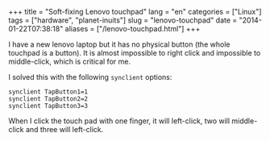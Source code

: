 +++
title = "Soft-fixing Lenovo touchpad"
lang = "en"
categories = ["Linux"]
tags = ["hardware", "planet-inuits"]
slug = "lenovo-touchpad"
date = "2014-01-22T07:38:18"
aliases = ["/lenovo-touchpad.html"]
+++

I have a new lenovo laptop but it has no physical button (the whole touchpad is
a button). It is almost impossible to right click and impossible to
middle-click, which is critical for me.

I solved this with the following `synclient` options:


    synclient TapButton1=1
    synclient TapButton2=2
    synclient TapButton3=3

When I click the touch pad with one finger, it will left-click, two will
middle-click and three will left-click.

